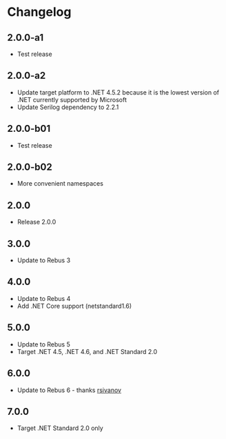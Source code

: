 # Changelog

## 2.0.0-a1
* Test release

## 2.0.0-a2
* Update target platform to .NET 4.5.2 because it is the lowest version of .NET currently supported by Microsoft
* Update Serilog dependency to 2.2.1

## 2.0.0-b01
* Test release

## 2.0.0-b02
* More convenient namespaces

## 2.0.0
* Release 2.0.0

## 3.0.0
* Update to Rebus 3

## 4.0.0
* Update to Rebus 4
* Add .NET Core support (netstandard1.6)

## 5.0.0
* Update to Rebus 5
* Target .NET 4.5, .NET 4.6, and .NET Standard 2.0

## 6.0.0
* Update to Rebus 6 - thanks [rsivanov]

## 7.0.0
* Target .NET Standard 2.0 only

[rsivanov]: https://github.com/rsivanov